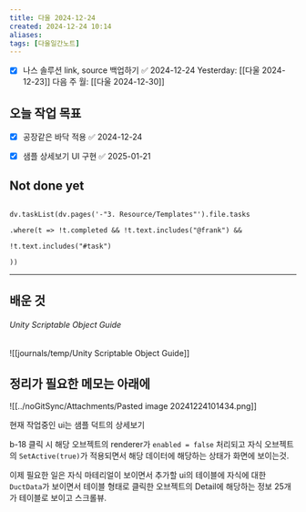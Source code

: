 ```yaml
---
title: 다울 2024-12-24
created: 2024-12-24 10:14
aliases: 
tags: [다울일간노트]
---
```

- [x] 나스 솔루션 link, source 백업하기 ✅ 2024-12-24
Yesterday: [[다울 2024-12-23]]
다음 주 월: [[다울 2024-12-30]]


## 오늘 작업 목표
- [x] 공장같은 바닥 적용 ✅ 2024-12-24
- [x] 샘플 상세보기 UI 구현 ✅ 2025-01-21



## Not done yet

```dataviewjs

dv.taskList(dv.pages('-"3. Resource/Templates"').file.tasks

.where(t => !t.completed && !t.text.includes("@frank") &&

!t.text.includes("#task")

))

```

---

## 배운 것

###### Unity Scriptable Object Guide
![[journals/temp/Unity Scriptable Object Guide]]



## 정리가 필요한 메모는 아래에


![[../noGitSync/Attachments/Pasted image 20241224101434.png]]

현재 작업중인 ui는 
샘플 덕트의 상세보기

b-18 클릭 시 해당 오브젝트의 renderer가 `enabled = false` 처리되고
자식 오브젝트의 `SetActive(true)`가 적용되면서 해당 데이터에 해당하는 상태가 화면에 보이는것.

이제 필요한 일은 
자식 마테리얼이 보이면서
추가할 ui의 테이블에 자식에 대한 `DuctData`가 보이면서 
테이블 형태로 클릭한 오브젝트의 Detail에 해당하는 정보 25개가
테이블로 보이고
스크롤뷰.


